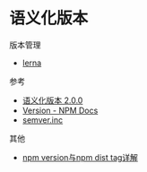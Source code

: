 # 语义化版本

版本管理

- [lerna](https://lernajs.io/)

参考

- [语义化版本 2.0.0](https://semver.org/lang/zh-CN/)
- [Version - NPM Docs](https://docs.npmjs.com/cli/version)
- [semver.inc](https://github.com/npm/node-semver#functions)

其他

- [npm version与npm dist tag详解](https://github.com/liangklfangl/npm-dist-tag)
